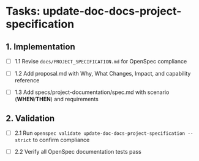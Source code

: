 # Tasks: update-doc-docs-project-specification

## 1. Implementation

- [ ] 1.1 Revise `docs/PROJECT_SPECIFICATION.md` for OpenSpec compliance

- [ ] 1.2 Add proposal.md with Why, What Changes, Impact, and capability reference

- [ ] 1.3 Add specs/project-documentation/spec.md with scenario (**WHEN**/**THEN**) and requirements

## 2. Validation

- [ ] 2.1 Run `openspec validate update-doc-docs-project-specification --strict` to confirm compliance

- [ ] 2.2 Verify all OpenSpec documentation tests pass
